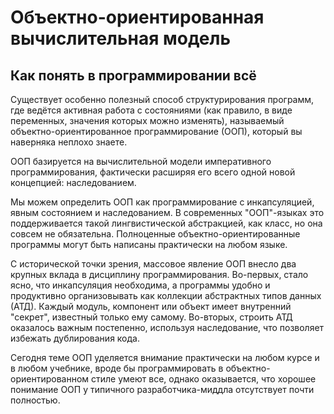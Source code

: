 # Объектно-ориентированная вычислительная модель
## Как понять в программировании всё

Существует особенно полезный способ структурирования программ, где ведётся активная работа с состояниями (как правило, в виде переменных, значения которых можно изменять), называемый объектно-ориентированное программирование (ООП), который вы наверняка неплохо знаете.

ООП базируется на вычислительной модели императивного программирования, фактически расширяя его всего одной новой концепцией: наследованием.

Мы можем определить ООП как программирование с инкапсуляцией, явным состоянием и наследованием. В современных "ООП"-языках это поддерживается такой лингвистической абстракцией, как класс, но она совсем не обязательна. Полноценные объектно-ориентированные программы могут быть написаны практически на любом языке.

С исторической точки зрения, массовое явление ООП внесло два крупных вклада в дисциплину программирования. Во-первых, стало ясно, что инкапсуляция необходима, а программы удобно и продуктивно организовывать как коллекции абстрактных типов данных (АТД). Каждый модуль, компонент или объект имеет внутренний "секрет", известный только ему самому. Во-вторых, строить АТД оказалось важным постепенно, используя наследование, что позволяет избежать дублирования кода.

Сегодня теме ООП уделяется внимание практически на любом курсе и в любом учебнике, вроде бы программировать в объектно-ориентированном стиле умеют все, однако оказывается, что хорошее понимание ООП у типичного разработчика-миддла отсутствует почти полностью.